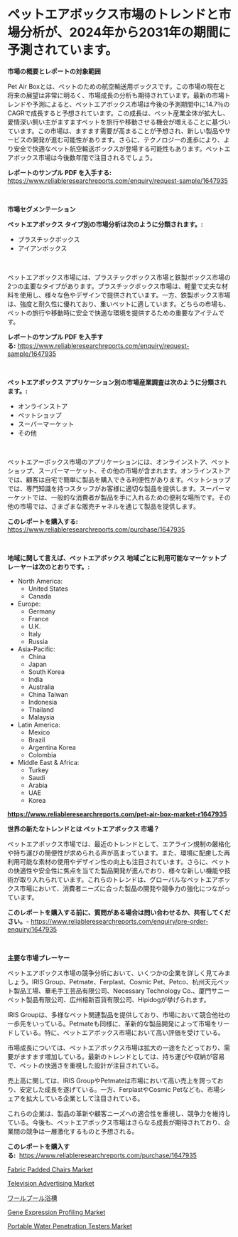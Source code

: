 <p><h1>ペットエアボックス市場のトレンドと市場分析が、2024年から2031年の期間に予測されています。</h1></p><p><strong>市場の概要とレポートの対象範囲</strong></p>
<p><p>Pet Air Boxとは、ペットのための航空輸送用ボックスです。この市場の現在と将来の展望は非常に明るく、市場成長の分析も期待されています。最新の市場トレンドや予測によると、ペットエアボックス市場は今後の予測期間中に14.7％のCAGRで成長すると予想されています。この成長は、ペット産業全体が拡大し、愛情深い飼い主がますますペットを旅行や移動させる機会が増えることに基づいています。この市場は、ますます需要が高まることが予想され、新しい製品やサービスの開発が進む可能性があります。さらに、テクノロジーの進歩により、より安全で快適なペット航空輸送ボックスが登場する可能性もあります。ペットエアボックス市場は今後数年間で注目されるでしょう。</p></p>
<p><strong>レポートのサンプル PDF を入手する:</strong> <a href="https://www.reliableresearchreports.com/enquiry/request-sample/1647935">https://www.reliableresearchreports.com/enquiry/request-sample/1647935</a></p>
<p>&nbsp;</p>
<p><strong>市場セグメンテーション</strong></p>
<p><strong>ペットエアボックス タイプ別の市場分析は次のように分類されます。:</strong></p>
<p><ul><li>プラスチックボックス</li><li>アイアンボックス</li></ul></p>
<p>&nbsp;</p>
<p><p>ペットエアボックス市場には、プラスチックボックス市場と鉄製ボックス市場の2つの主要なタイプがあります。プラスチックボックス市場は、軽量で丈夫な材料を使用し、様々な色やデザインで提供されています。一方、鉄製ボックス市場は、強度と耐久性に優れており、重いペットに適しています。どちらの市場も、ペットの旅行や移動時に安全で快適な環境を提供するための重要なアイテムです。</p></p>
<p><strong>レポートのサンプル PDF を入手する:</strong>&nbsp;<a href="https://www.reliableresearchreports.com/enquiry/request-sample/1647935">https://www.reliableresearchreports.com/enquiry/request-sample/1647935</a></p>
<p>&nbsp;</p>
<p><strong> ペットエアボックス アプリケーション別の市場産業調査は次のように分類されます。:</strong></p>
<p><ul><li>オンラインストア</li><li>ペットショップ</li><li>スーパーマーケット</li><li>その他</li></ul></p>
<p>&nbsp;</p>
<p><p>ペットエアーボックス市場のアプリケーションには、オンラインストア、ペットショップ、スーパーマーケット、その他の市場が含まれます。オンラインストアでは、顧客は自宅で簡単に製品を購入できる利便性があります。ペットショップでは、専門知識を持つスタッフがお客様に適切な製品を提供します。スーパーマーケットでは、一般的な消費者が製品を手に入れるための便利な場所です。その他の市場では、さまざまな販売チャネルを通じて製品を提供します。</p></p>
<p><strong>このレポートを購入する:</strong>&nbsp; <a href="https://www.reliableresearchreports.com/purchase/1647935">https://www.reliableresearchreports.com/purchase/1647935</a></p>
<p>&nbsp;</p>
<p><strong>地域に関して言えば、ペットエアボックス 地域ごとに利用可能なマーケットプレーヤーは次のとおりです。:</strong></p>
<p><ul>
    <li>
        North America:
        <ul>
            <li>United States</li>
            <li>Canada</li>
        </ul>
    </li>
    <li>
        Europe:
        <ul>
            <li>Germany</li>
            <li>France</li>
            <li>U.K.</li>
            <li>Italy</li>
            <li>Russia</li>
        </ul>
    </li>
    <li>
        Asia-Pacific:
        <ul>
            <li>China</li>
            <li>Japan</li>
            <li>South Korea</li>
            <li>India</li>
            <li>Australia</li>
            <li>China Taiwan</li>
            <li>Indonesia</li>
            <li>Thailand</li>
            <li>Malaysia</li>
        </ul>
    </li>
    <li>
        Latin America:
        <ul>
            <li>Mexico</li>
            <li>Brazil</li>
            <li>Argentina Korea</li>
            <li>Colombia</li>
        </ul>
    </li>
    <li>
        Middle East & Africa:
        <ul>
            <li>Turkey</li>
            <li>Saudi</li>
            <li>Arabia</li>
            <li>UAE</li>
            <li>Korea</li>
        </ul>
    </li>
    </ul></p>
<p><strong><a href="https://www.reliableresearchreports.com/pet-air-box-market-r1647935">https://www.reliableresearchreports.com/pet-air-box-market-r1647935</a></strong>&nbsp;</p>
<p><strong>世界の新たなトレンドとは ペットエアボックス 市場？</strong></p>
<p><p>ペットエアボックス市場では、最近のトレンドとして、エアライン規制の厳格化や持ち運びの簡便性が求められる声が高まっています。また、環境に配慮した再利用可能な素材の使用やデザイン性の向上も注目されています。さらに、ペットの快適性や安全性に焦点を当てた製品開発が進んでおり、様々な新しい機能や技術が取り入れられています。これらのトレンドは、グローバルなペットエアボックス市場において、消費者ニーズに合った製品の開発や競争力の強化につながっています。</p></p>
<p><strong>このレポートを購入する前に、質問がある場合は問い合わせるか、共有してください。</strong>- <a href="https://www.reliableresearchreports.com/enquiry/pre-order-enquiry/1647935">https://www.reliableresearchreports.com/enquiry/pre-order-enquiry/1647935</a></p>
<p>&nbsp;</p>
<p><strong>主要な市場プレーヤー</strong></p>
<p><p>ペットエアボックス市場の競争分析において、いくつかの企業を詳しく見てみましょう。IRIS Group、Petmate、Ferplast、Cosmic Pet、Petco、杭州天元ペット製品工場、華毛手工芸品有限公司、Necessary Technology Co.、厦門サニーペット製品有限公司、広州榕新百貨有限公司、Hipidogが挙げられます。</p><p>IRIS Groupは、多様なペット関連製品を提供しており、市場において競合他社の一歩先をいっている。Petmateも同様に、革新的な製品開発によって市場をリードしている。特に、ペットエアボックス市場において高い評価を受けている。</p><p>市場成長については、ペットエアボックス市場は拡大の一途をたどっており、需要がますます増加している。最新のトレンドとしては、持ち運びや収納が容易で、ペットの快適さを重視した設計が注目されている。</p><p>売上高に関しては、IRIS GroupやPetmateは市場において高い売上を誇っており、安定した成長を遂げている。一方、FerplastやCosmic Petなども、市場シェアを拡大している企業として注目されている。</p><p>これらの企業は、製品の革新や顧客ニーズへの適合性を重視し、競争力を維持している。今後も、ペットエアボックス市場はさらなる成長が期待されており、企業間の競争は一層激化するものと予想される。                                                                                                                                                                                                                                                                                   </p></p>
<p><strong>このレポートを購入する:</strong>&nbsp;&nbsp;<a href="https://www.reliableresearchreports.com/purchase/1647935">https://www.reliableresearchreports.com/purchase/1647935</a></p>
<p><p><a href="https://issuu.com/reportprime-2/docs/fabric-padded-chairs-market-size-2030.pptx">Fabric Padded Chairs Market</a></p><p><a href="https://www.linkedin.com/pulse/television-advertising-market-insight-trends-growth-forecasted-lwsge">Television Advertising Market</a></p><p><a href="https://github.com/roulaayoub-saad/Market-Research-Report-List-1/blob/main/593296365221.md">ワールプール浴槽</a></p><p><a href="https://www.linkedin.com/pulse/gene-expression-profiling-market-insight-trends-growth-kyxmc">Gene Expression Profiling Market</a></p><p><a href="https://github.com/markusgodoy/Market-Research-Report-List-3/blob/main/portable-water-penetration-testers-market.md">Portable Water Penetration Testers Market</a></p></p>